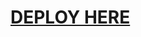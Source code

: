 # [DEPLOY HERE](https://dashboard.heroku.com/new?button-url=https%3A%2F%2Fgithub.com%2Fsameerpanthi%2FBevada-MANAGEMENT-BOT-OP&template=https%3A%2F%2Fgithub.com%2Fsbevafagsgeh%2FSAVAGE-MANAGEMENT-BOT-OP)
</details
